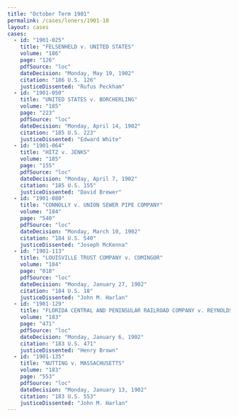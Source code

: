 ```yaml
---
title: "October Term 1901"
permalink: /cases/loners/1901-10
layout: cases
cases:
  - id: "1901-025"
    title: "FELSENHELD v. UNITED STATES"
    volume: "186"
    page: "126"
    pdfSource: "loc"
    dateDecision: "Monday, May 19, 1902"
    citation: "186 U.S. 126"
    justiceDissented: "Rufus Peckham"
  - id: "1901-050"
    title: "UNITED STATES v. BORCHERLING"
    volume: "185"
    page: "223"
    pdfSource: "loc"
    dateDecision: "Monday, April 14, 1902"
    citation: "185 U.S. 223"
    justiceDissented: "Edward White"
  - id: "1901-064"
    title: "HITZ v. JENKS"
    volume: "185"
    page: "155"
    pdfSource: "loc"
    dateDecision: "Monday, April 7, 1902"
    citation: "185 U.S. 155"
    justiceDissented: "David Brewer"
  - id: "1901-080"
    title: "CONNOLLY v. UNION SEWER PIPE COMPANY"
    volume: "184"
    page: "540"
    pdfSource: "loc"
    dateDecision: "Monday, March 10, 1902"
    citation: "184 U.S. 540"
    justiceDissented: "Joseph McKenna"
  - id: "1901-113"
    title: "LOUISVILLE TRUST COMPANY v. COMINGOR"
    volume: "184"
    page: "018"
    pdfSource: "loc"
    dateDecision: "Monday, January 27, 1902"
    citation: "184 U.S. 18"
    justiceDissented: "John M. Harlan"
  - id: "1901-129"
    title: "FLORIDA CENTRAL AND PENINSULAR RAILROAD COMPANY v. REYNOLDS"
    volume: "183"
    page: "471"
    pdfSource: "loc"
    dateDecision: "Monday, January 6, 1902"
    citation: "183 U.S. 471"
    justiceDissented: "Henry Brown"
  - id: "1901-135"
    title: "NUTTING v. MASSACHUSETTS"
    volume: "183"
    page: "553"
    pdfSource: "loc"
    dateDecision: "Monday, January 13, 1902"
    citation: "183 U.S. 553"
    justiceDissented: "John M. Harlan"
---
```


